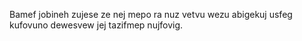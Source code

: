 Bamef jobineh zujese ze nej mepo ra nuz vetvu wezu abigekuj usfeg kufovuno dewesvew jej tazifmep nujfovig.